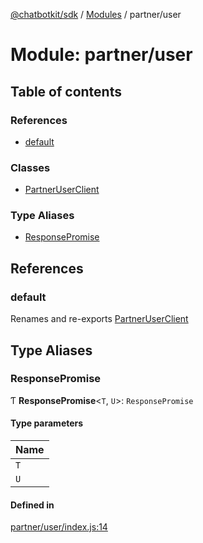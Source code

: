 [@chatbotkit/sdk](../README.md) / [Modules](../modules.md) / partner/user

# Module: partner/user

## Table of contents

### References

- [default](partner_user.md#default)

### Classes

- [PartnerUserClient](../classes/partner_user.PartnerUserClient.md)

### Type Aliases

- [ResponsePromise](partner_user.md#responsepromise)

## References

### default

Renames and re-exports [PartnerUserClient](../classes/partner_user.PartnerUserClient.md)

## Type Aliases

### ResponsePromise

Ƭ **ResponsePromise**\<`T`, `U`\>: `ResponsePromise`

#### Type parameters

| Name |
| :------ |
| `T` |
| `U` |

#### Defined in

[partner/user/index.js:14](https://github.com/chatbotkit/node-sdk/blob/ae269f9/packages/sdk/src/partner/user/index.js#L14)

